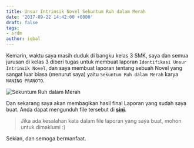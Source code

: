 ```yaml
---
title: Unsur Intrinsik Novel Sekuntum Ruh dalam Merah
date: '2017-09-22 14:42:00 +0000'
draft: false
tags:
- srdm
author: iqbal
---
```


Kemarin, waktu saya masih duduk di bangku kelas 3 SMK, saya dan semua jurusan di kelas 3 diberi tugas untuk membuat laporan `Identifikasi Unsur Intrinsik Novel`, dan saya membuat laporan tentang sebuah Novel yang sangat luar biasa (menurut saya) yaitu `Sekuntum Ruh dalam Merah` karya `NANING PRANOTO`.

![Sekuntum Ruh dalam Merah](https://gh.iqbal.id/blog/img/srdm-1.png)

Dan sekarang saya akan membagikan hasil final Laporan yang sudah saya buat. Anda dapat mengunduh file tersebut di [**sini**](https://gh.iqbal.id/blog/file/sekuntum-ruh-dalam-merah-iqbalbirrul.com.pdf).

> Jika ada kesalahan kata dalam file laporan yang saya buat, mohon untuk dimaklumi :)

Sekian, dan semoga bermanfaat.
